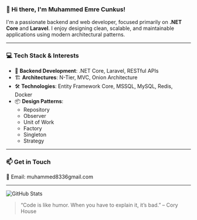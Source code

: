 ### 👋 Hi there, I'm Muhammed Emre Cunkus!

I'm a passionate backend and web developer, focused primarily on **.NET Core** and **Laravel**. I enjoy designing clean, scalable, and maintainable applications using modern architectural patterns.

---

### 💻 Tech Stack & Interests

- 🧩 **Backend Development**: .NET Core, Laravel, RESTful APIs
- 🏗️ **Architectures**: N-Tier, MVC, Onion Architecture
- 🛠️ **Technologies**: Entity Framework Core, MSSQL, MySQL, Redis, Docker
- 📦 **Design Patterns**:
  - Repository
  - Observer
  - Unit of Work
  - Factory
  - Singleton
  - Strategy

---

### 📫 Get in Touch

📧 Email: muhammed8336gmail.com  

---
![GitHub Stats](https://github-readme-stats.vercel.app/api?username=KULLANICI_ADIN&show_icons=true&theme=dark)

> “Code is like humor. When you have to explain it, it’s bad.” – Cory House
